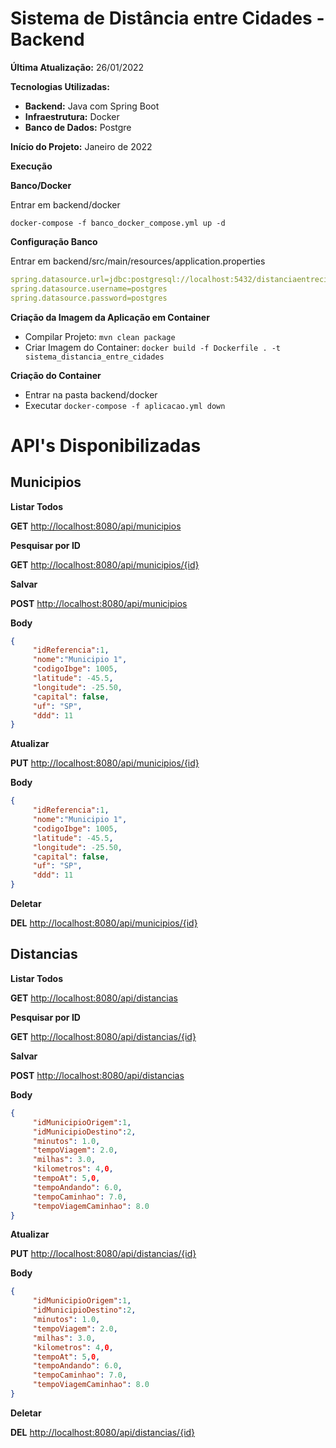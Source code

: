 
# Sistema de Distância entre Cidades - Backend



**Última Atualização:** 26/01/2022

**Tecnologias Utilizadas:**

- **Backend:** Java com Spring Boot
- **Infraestrutura:** Docker
- **Banco de Dados:** Postgre

**Início do Projeto:** Janeiro de 2022

**Execução**

**Banco/Docker**

Entrar em backend/docker

```  
docker-compose -f banco_docker_compose.yml up -d  
```  

**Configuração Banco**

Entrar em backend/src/main/resources/application.properties

```yaml  
spring.datasource.url=jdbc:postgresql://localhost:5432/distanciaentrecidades  
spring.datasource.username=postgres  
spring.datasource.password=postgres  
```  

**Criação da Imagem da Aplicação em Container**

- Compilar Projeto: `mvn clean package`
- Criar Imagem do Container: `docker build -f Dockerfile . -t sistema_distancia_entre_cidades`

**Criação do Container**

- Entrar na pasta backend/docker
- Executar `docker-compose -f aplicacao.yml down`

# API's Disponibilizadas

## Municipios

**Listar Todos**

**GET** [http://localhost:8080/api/municipios](http://localhost:8080/api/municipios)

**Pesquisar por ID**

**GET** [http://localhost:8080/api/municipios/{id}](http://localhost:8080/api/municipios/%7Bid%7D)

**Salvar**

**POST** [http://localhost:8080/api/municipios](http://localhost:8080/api/municipios)

**Body**

```json  
{  
	 "idReferencia":1, 
	 "nome":"Municipio 1", 
	 "codigoIbge": 1005, 
	 "latitude": -45.5, 
	 "longitude": -25.50,
	 "capital": false, 
	 "uf": "SP", 
	 "ddd": 11 
}  
```  

**Atualizar**

**PUT** [http://localhost:8080/api/municipios/{id}](http://localhost:8080/api/municipios/%7Bid%7D)

**Body**

```json  
{  
	 "idReferencia":1, 
	 "nome":"Municipio 1", 
	 "codigoIbge": 1005, 
	 "latitude": -45.5, 
	 "longitude": -25.50,
	 "capital": false, 
	 "uf": "SP", 
	 "ddd": 11 
}  
```  

**Deletar**

**DEL** [http://localhost:8080/api/municipios/{id}](http://localhost:8080/api/municipios/%7Bid%7D)


## Distancias

**Listar Todos**

**GET** [http://localhost:8080/api/distancias](http://localhost:8080/api/distancias)

**Pesquisar por ID**

**GET** [http://localhost:8080/api/distancias/{id}](http://localhost:8080/api/distancias/%7Bid%7D)

**Salvar**

**POST** [http://localhost:8080/api/distancias](http://localhost:8080/api/distancias)

**Body**

```json  
{  
	 "idMunicipioOrigem":1, 
	 "idMunicipioDestino":2, 
	 "minutos": 1.0, 
	 "tempoViagem": 2.0, 
	 "milhas": 3.0,
	 "kilometros": 4,0, 
	 "tempoAt": 5,0, 
	 "tempoAndando": 6.0, 
	 "tempoCaminhao": 7.0, 
	 "tempoViagemCaminhao": 8.0
} 
```  

**Atualizar**

**PUT** [http://localhost:8080/api/distancias/{id}](http://localhost:8080/api/distancias/%7Bid%7D)

**Body**

```json  
{  
	 "idMunicipioOrigem":1, 
	 "idMunicipioDestino":2, 
	 "minutos": 1.0, 
	 "tempoViagem": 2.0, 
	 "milhas": 3.0,
	 "kilometros": 4,0, 
	 "tempoAt": 5,0, 
	 "tempoAndando": 6.0, 
	 "tempoCaminhao": 7.0, 
	 "tempoViagemCaminhao": 8.0
}  
```  

**Deletar**

**DEL** [http://localhost:8080/api/distancias/{id}](http://localhost:8080/api/distancias/%7Bid%7D)